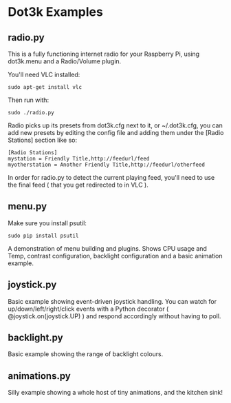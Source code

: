 Dot3k Examples
==============

radio.py
--------

This is a fully functioning internet radio for your Raspberry Pi, using dot3k.menu and a Radio/Volume plugin.

You'll need VLC installed:

    sudo apt-get install vlc

Then run with:

    sudo ./radio.py

Radio picks up its presets from dot3k.cfg next to it, or ~/.dot3k.cfg, you can add new presets by editing the config file and adding them under the [Radio Stations] section like so:

    [Radio Stations]
    mystation = Friendly Title,http://feedurl/feed
    myotherstation = Another Friendly Title,http://feedurl/otherfeed

In order for radio.py to detect the current playing feed, you'll need to use the final feed ( that you get redirected to in VLC ).

menu.py
------

Make sure you install psutil:

    sudo pip install psutil

A demonstration of menu building and plugins. Shows CPU usage and Temp, contrast configuration, backlight configuration and a basic animation example.

joystick.py
-----------

Basic example showing event-driven joystick handling. You can watch for up/down/left/right/click events with a Python decorator ( @joystick.on(joystick.UP) ) and respond accordingly without having to poll.

backlight.py
------------

Basic example showing the range of backlight colours.

animations.py
-------------

Silly example showing a whole host of tiny animations, and the kitchen sink!
